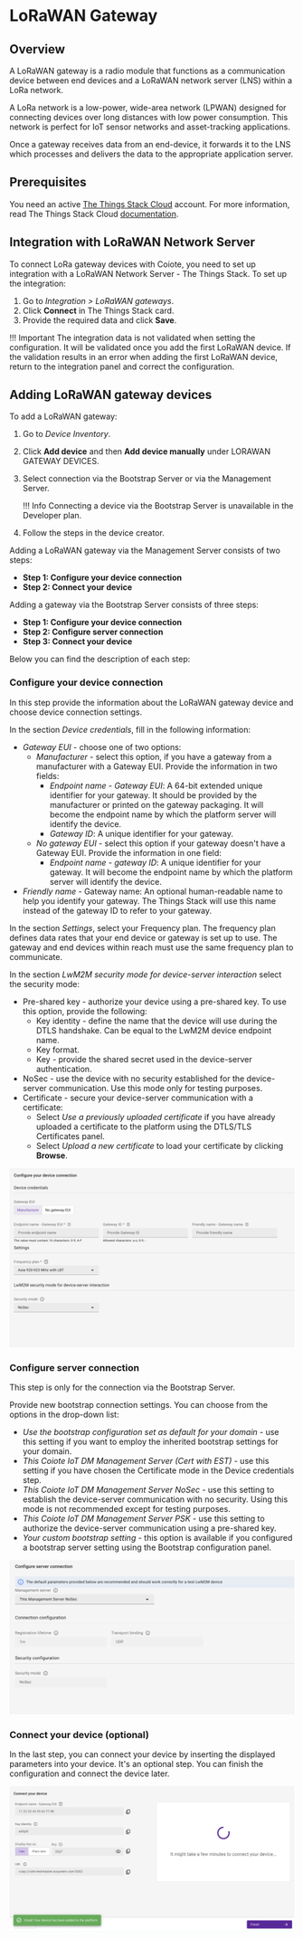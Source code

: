 # LoRaWAN Gateway

## Overview

A LoRaWAN gateway is a radio module that functions as a communication device between end devices and a LoRaWAN network server (LNS) within a LoRa network.

A LoRa network is a low-power, wide-area network (LPWAN) designed for connecting devices over long distances with low power consumption. This network is perfect for IoT sensor networks and asset-tracking applications.

Once a gateway receives data from an end-device, it forwards it to the LNS which processes and delivers the data to the appropriate application server.

## Prerequisites

You need an active [The Things Stack Cloud](https://www.thethingsindustries.com/stack/plans/) account. For more information, read The Things Stack Cloud [documentation](https://www.thethingsindustries.com/docs/the-things-stack/cloud/).

## Integration with LoRaWAN Network Server

To connect LoRa gateway devices with Coiote, you need to set up integration with a LoRaWAN Network Server - The Things Stack. To set up the integration:

1. Go to *Integration > LoRaWAN gateways*.
2. Click **Connect** in The Things Stack card.
3. Provide the required data and click **Save**.

!!! Important
    The integration data is not validated when setting the configuration. It will be validated once you add the first LoRaWAN device. If the validation results in an error when adding the first LoRaWAN device, return to the integration panel and correct the configuration.

## Adding LoRaWAN gateway devices

To add a LoRaWAN gateway:

1. Go to *Device Inventory*.
2. Click **Add device** and then **Add device manually** under LORAWAN GATEWAY DEVICES.
3. Select connection via the Bootstrap Server or via the Management Server.

    !!! Info
        Connecting a device via the Bootstrap Server is unavailable in the Developer plan.

4. Follow the steps in the device creator.

Adding a LoRaWAN gateway via the Management Server consists of two steps: 

- **Step 1: Configure your device connection**
- **Step 2: Connect your device** 

Adding a gateway via the Bootstrap Server consists of three steps: 

- **Step 1: Configure your device connection** 
- **Step 2: Configure server connection**
- **Step 3: Connect your device**

Below you can find the description of each step:

### Configure your device connection
		
In this step provide the information about the LoRaWAN gateway device and choose device connection settings.
		
In the section *Device credentials*, fill in the following information:

- *Gateway EUI* - choose one of two options:
    - *Manufacturer* - select this option, if you have a gateway from a manufacturer with a Gateway EUI. Provide the information in two fields:
        - *Endpoint name - Gateway EUI*: A 64-bit extended unique identifier for your gateway. It should be provided by the manufacturer or printed on the gateway packaging. It will become the endpoint name by which the platform server will identify the device.
        - *Gateway ID*:  A unique identifier for your gateway.
    - *No gateway EUI* - select this option if your gateway doesn't have a Gateway EUI. Provide the information in one field:
        - *Endpoint name - gateway ID*: A unique identifier for your gateway. It will become the endpoint name by which the platform server will identify the device.
- *Friendly name* - Gateway name: An optional human-readable name to help you identify your gateway. The Things Stack will use this name instead of the gateway ID to refer to your gateway.

In the section *Settings*, select your Frequency plan. The frequency plan defines data rates that your end device or gateway is set up to use. The gateway and end devices within reach must use the same frequency plan to communicate. 

In the section *LwM2M security mode for device-server interaction* select the security mode:

- Pre-shared key - authorize your device using a pre-shared key. To use this option, provide the following:
    - Key identity - define the name that the device will use during the DTLS handshake. Can be equal to the LwM2M device endpoint name.
    - Key format. 
    - Key - provide the shared secret used in the device-server authentication.
- NoSec - use the device with no security established for the device-server communication. Use this mode only for testing purposes.
- Certificate - secure your device-server communication with a certificate:
    - Select *Use a previously uploaded certificate* if you have already uploaded a certificate to the platform using the DTLS/TLS Certificates panel.
    - Select *Upload a new certificate* to load your certificate by clicking **Browse**.

![Step 1](images/Step_1.png)

### Configure server connection 

This step is only for the connection via the Bootstrap Server. 


Provide new bootstrap connection settings. You can choose from the options in the drop-down list:

- *Use the bootstrap configuration set as default for your domain* - use this setting if you want to employ the inherited bootstrap settings for your domain.
- *This Coiote IoT DM Management Server (Cert with EST)* - use this setting if you have chosen the Certificate mode in the Device credentials step.
- *This Coiote IoT DM Management Server NoSec* - use this setting to establish the device-server communication with no security. Using this mode is not recommended except for testing purposes.
- *This Coiote IoT DM Management Server PSK* - use this setting to authorize the device-server communication using a pre-shared key.
- *Your custom bootstrap setting* - this option is available if you configured a bootstrap server setting using the Bootstrap configuration panel.

![Step 2](images/Step_2.png)

### Connect your device (optional)

In the last step, you can connect your device by inserting the displayed parameters into your device. It's an optional step. You can finish the configuration and connect the device later.

![Step 3](images/Step_3.png)

